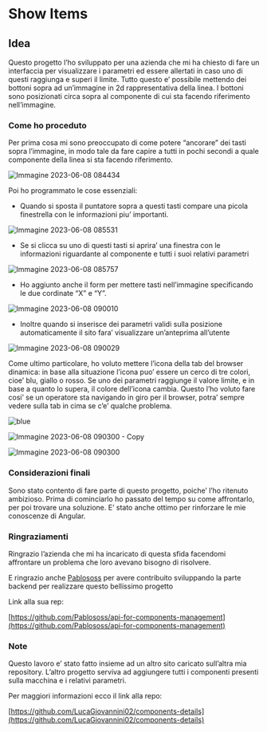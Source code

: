 # Show Items

## Idea

Questo progetto l’ho sviluppato per una azienda che mi ha chiesto di fare un interfaccia per visualizzare i parametri ed essere allertati in caso uno di questi raggiunga e superi il limite. Tutto questo e’ possibile mettendo dei bottoni sopra ad un’immagine in 2d rappresentativa della linea. I bottoni sono posizionati circa sopra al componente di cui sta facendo riferimento nell’immagine.

### Come ho proceduto

Per prima cosa mi sono preoccupato di come potere “ancorare” dei tasti sopra l’immagine, in modo tale da fare capire a tutti in pochi secondi a quale componente della linea si sta facendo riferimento.

![Immagine 2023-06-08 084434](https://github.com/LucaGiovannini02/details-by-a-photo/assets/58634285/50179c46-7a61-4669-8ba8-964ce389fd5e)

Poi ho programmato le cose essenziali:

- Quando si sposta il puntatore sopra a questi tasti compare una picola finestrella con le informazioni piu’ importanti.

![Immagine 2023-06-08 085531](https://github.com/LucaGiovannini02/details-by-a-photo/assets/58634285/e83aa206-54b7-4861-80a2-57c687e2cd81)

- Se si clicca su uno di questi tasti si aprira’ una finestra con le informazioni riguardante al componente e tutti i suoi relativi parametri

![Immagine 2023-06-08 085757](https://github.com/LucaGiovannini02/details-by-a-photo/assets/58634285/f2f150bf-c4bb-47a3-bb00-c9cf19f40972)

- Ho aggiunto anche il form per mettere tasti nell’immagine specificando le due cordinate “X” e “Y”.

![Immagine 2023-06-08 090010](https://github.com/LucaGiovannini02/details-by-a-photo/assets/58634285/e5ea9d95-4993-44b5-a189-880ae94116a3)

- Inoltre quando si inserisce dei parametri validi sulla posizione automaticamente il sito fara’ visualizzare un’anteprima all’utente

![Immagine 2023-06-08 090029](https://github.com/LucaGiovannini02/details-by-a-photo/assets/58634285/e9d0a02e-fe8b-497b-a556-188a91f093d2)

Come ultimo particolare, ho voluto mettere l’icona della tab del browser dinamica: in base alla situazione l’icona puo’ essere un cerco di tre colori, cioe’ blu, giallo o rosso. Se uno dei parametri raggiunge il valore limite, e in base a quanto lo supera, il colore dell’icona cambia. Questo l’ho voluto fare cosi’ se un operatore sta navigando in giro per il browser, potra’ sempre vedere sulla tab in cima se c’e’ qualche problema.

![blue](https://github.com/LucaGiovannini02/details-by-a-photo/assets/58634285/753cae3a-7f45-4573-90d7-225b764cf918)

![Immagine 2023-06-08 090300 - Copy](https://github.com/LucaGiovannini02/details-by-a-photo/assets/58634285/273e32b4-8a61-415b-bdea-ba9ecfbb27fb)

![Immagine 2023-06-08 090300](https://github.com/LucaGiovannini02/details-by-a-photo/assets/58634285/9dc7bfdd-290d-4ca2-a4f5-7bd60e045624)

### Considerazioni finali

Sono stato contento di fare parte di questo progetto, poiche’ l’ho ritenuto ambizioso. Prima di cominciarlo ho passato del tempo su come affrontarlo, per poi trovare una soluzione. E’ stato anche ottimo per rinforzare le mie conoscenze di Angular.

### Ringraziamenti

Ringrazio l’azienda che mi ha incaricato di questa sfida facendomi affrontare un problema che loro avevano bisogno di risolvere. 

E ringrazio anche [Pablososs](https://github.com/Pablososs) per avere contribuito sviluppando la parte backend per realizzare questo bellissimo progetto

Link alla sua rep:

[https://github.com/Pablososs/api-for-components-management](https://github.com/Pablososs/api-for-components-management)

### Note

Questo lavoro e’ stato fatto insieme ad un altro sito caricato sull’altra mia repository. L’altro progetto serviva ad aggiungere tutti i componenti presenti sulla macchina e i relativi parametri.

Per maggiori informazioni ecco il link alla repo:

[https://github.com/LucaGiovannini02/components-details](https://github.com/LucaGiovannini02/components-details)
